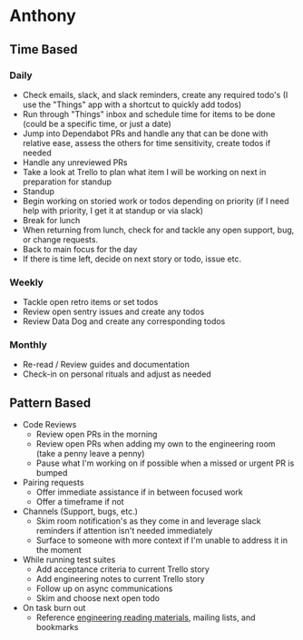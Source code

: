 # Anthony

## Time Based

### Daily
* Check emails, slack, and slack reminders, create any required todo's (I use the "Things" app with a shortcut to quickly add todos)
* Run through "Things" inbox and schedule time for items to be done (could be a specific time, or just a date)
* Jump into Dependabot PRs and handle any that can be done with relative ease, assess the others for time sensitivity, create todos if needed
* Handle any unreviewed PRs
* Take a look at Trello to plan what item I will be working on next in preparation for standup
* Standup
* Begin working on storied work or todos depending on priority (if I need help with priority, I get it at standup or via slack)
* Break for lunch
* When returning from lunch, check for and tackle any open support, bug, or change requests.
* Back to main focus for the day
* If there is time left, decide on next story or todo, issue etc.

### Weekly
* Tackle open retro items or set todos
* Review open sentry issues and create any todos
* Review Data Dog and create any corresponding todos

### Monthly
* Re-read / Review guides and documentation
* Check-in on personal rituals and adjust as needed

## Pattern Based
* Code Reviews
	* Review open PRs in the morning
	* Review open PRs when adding my own to the engineering room (take a penny leave a penny)
	* Pause what I'm working on if possible when a missed or urgent PR is bumped
* Pairing requests
	* Offer immediate assistance if in between focused work
	* Offer a timeframe if not
* Channels (Support, bugs, etc.)
	*  Skim room notification's as they come in and leverage slack reminders if attention isn't needed immediately
	*  Surface to someone with more context if I'm unable to address it in the moment
*  While running test suites
	*  Add acceptance criteria to current Trello story
	*  Add engineering notes to current Trello story
	*  Follow up on async communications
	*  Skim and choose next open todo
*  On task burn out
	*  Reference [engineering reading materials](https://buoy-software.slack.com/archives/C011XPJL2FP), mailing lists, and bookmarks
